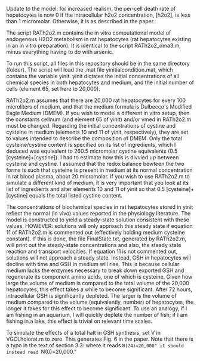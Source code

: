 Update to the model: for increased realism, the per-cell death rate of hepatocytes is now 0 if the intracellular h2o2 concentration, [h2o2], 
is less than 1 micromolar. Otherwise, it is as described in the paper.

The script RATh2o2.m contains the in vitro computational model of endogenous H2O2 metabolism in rat hepatocytes (rat hepatocytes
existing in an in vitro preparation). It is identical to the script RATh2o2_dma3.m, minus everything having to do with
arsenic. 

To run this script, all files in this repository should be in the same directory (folder). The script will load the .mat file
yinitialcondition.mat, which contains the variable yinit. yinit dictates the initial concentrations of all chemical species
in both hepatocytes and medium, and the initial number of cells (element 65, set here to 20,000). 

RATh2o2.m assumes that there are 20,000 rat hepatocytes for every 100 microliters of medium, and that the medium formula is
Dulbecco's Modified Eagle Medium (DMEM). If you wish to model a different in vitro setup, then the constants cellnum (and element 
65 of yinit) and/or vmed in RATh2o2.m  must be changed. Regarding the initial concentrations of cystine and cysteine 
in medium (elements 10 and 11 of yinit, respectively), they are set to values intended to describe the composition of DMEM. 
Only the total cysteine/cystine content is specified on its list of ingredients, which I deduced was equivalent to 260.5 micromolar
cystine equivalents (0.5 [cysteine]+[cystine]). I had to estimate how this is divvied up between cysteine and cystine. I assumed that 
the redox balance bewteen the two forms is such that cysteine is present in medium at its normal concentration in rat blood plasma, about
20 micromolar. If you wish to use RATh2o2.m to simulate a different kind of medium, it is very important that you look at its list of 
ingredients and alter elements 10 and 11 of yinit so that 0.5 [cysteine]+[cystine] equals the total listed cystine content.

The concentrations of biochemical species in rat hepatocytes stored in yinit reflect the normal (in vivo) values reported in the
physiology literature. The model is constructed to yield a steady-state solution consistent with these values. HOWEVER: solutions
will only approach this steady state if equation 11 of RATh2o2.m is commented out (effectively holding medium cysteine constant). 
If this is done, the file FinalState.txt, generated by RATh2o2.m, will print out the steady-state concentrations and also, the steady
state reaction and transport velocities. If equation 11 is not commented out, solutions will not approach a steady state. Instead,
GSH in hepatocytes will decline with time and GSH in medium will rise. This is because cellular medium lacks the enzymes necessary to 
break down exported GSH and regenerate its component amino acids, one of which is cysteine. Given how large the volume of medium is compared to 
the total volume of the 20,000 hepatocytes, this effect takes a while to become significant. After 72 hours, intracellular GSH is 
significantly depleted. The larger is the volume of medium compared to the volume (equivalently, number) of hepatocytes, the longer it 
takes for this effect to become significant. To use an analogy, if I am fishing in an aquarium, I will quickly deplete the number of fish; 
if I am fishing in a lake, this effect is trivial on relevant time scales.

To simulate the effects of a total halt in GSH synthesis, set V in VGCLholorat.m to zero. This generates Fig. 6 in the
paper. Note that there is a typo in the text of section 3.3: where it reads ``N(24)=20,000" it should instead read ``N(0)=20,000."


 

